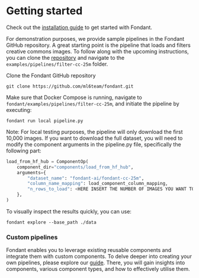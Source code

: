 # Getting started

Check out the [installation guide](installation.md) to get started with Fondant.

For demonstration purposes, we provide sample pipelines in the Fondant GitHub repository. A great starting point is the pipeline that loads and filters creative commons images. To follow along with the upcoming instructions, you can clone the [repository](https://github.com/ml6team/fondant) and navigate to the `examples/pipelines/filter-cc-25m` folder.

Clone the Fondant GitHub repository

```
git clone https://github.com/ml6team/fondant.git
```

Make sure that Docker Compose is running, navigate to `fondant/examples/pipelines/filter-cc-25m`, and initiate the pipeline by executing:

```
fondant run local pipeline.py
```

Note: For local testing purposes, the pipeline will only download the first 10,000 images. If you want to download the full dataset, you will need to modify the component arguments in the pipeline.py file, specifically the following part:

```python
load_from_hf_hub = ComponentOp(
    component_dir="components/load_from_hf_hub",
    arguments={
        "dataset_name": "fondant-ai/fondant-cc-25m",
        "column_name_mapping": load_component_column_mapping,
        "n_rows_to_load": <HERE INSERT THE NUMBER OF IMAGES YOU WANT TO DOWNLOAD>
    },
)
```

To visually inspect the results quickly, you can use:

```
fondant explore --base_path ./data
```

### Custom pipelines

Fondant enables you to leverage existing reusable components and integrate them with custom components. To delve deeper into creating your own pipelines, please explore our [guide](guides/build_a_simple_pipeline.md). There, you will gain insights into components, various component types, and how to effectively utilise them.
